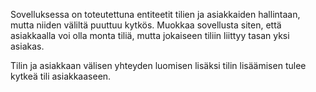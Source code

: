 Sovelluksessa on toteutettuna entiteetit tilien ja asiakkaiden hallintaan, mutta niiden väliltä puuttuu kytkös. 
Muokkaa sovellusta siten, että asiakkaalla voi olla monta tiliä, mutta jokaiseen tiliin liittyy tasan yksi 
asiakas.

Tilin ja asiakkaan välisen yhteyden luomisen lisäksi tilin lisäämisen tulee kytkeä tili asiakkaaseen.
